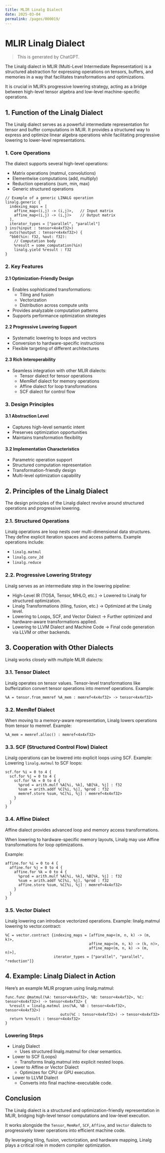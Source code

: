 ```yaml
---
title: MLIR Linalg Dialect
date: 2025-03-04
permalink: /pages/000019/
---
```


# MLIR Linalg Dialect

> This is generated by ChatGPT.

The Linalg dialect in MLIR (Multi-Level Intermediate Representation) is a structured abstraction for expressing operations on tensors, buffers, and memories in a way that facilitates transformations and optimizations.

It is crucial in MLIR’s progressive lowering strategy, acting as a bridge between high-level tensor algebra and low-level machine-specific operations.

## 1. Function of the Linalg Dialect
The Linalg dialect serves as a powerful intermediate representation for tensor and buffer computations in MLIR. It provides a structured way to express and optimize linear algebra operations while facilitating progressive lowering to lower-level representations.

### 1. Core Operations
The dialect supports several high-level operations:
- Matrix operations (matmul, convolutions)
- Elementwise computations (add, multiply)
- Reduction operations (sum, min, max)
- Generic structured operations


```mlir
// Example of a generic LINALG operation
linalg.generic {
  indexing_maps = [
    affine_map<(i,j) -> (i,j)>,   // Input matrix
    affine_map<(i,j) -> (i,j)>    // Output matrix
  ],
  iterator_types = ["parallel", "parallel"]
} ins(%input : tensor<4x4xf32>) 
  outs(%output : tensor<4x4xf32>) {
  ^bb0(%in: f32, %out: f32):
    // Computation body
    %result = some_computation(%in)
    linalg.yield %result : f32
}
```

### 2. Key Features

#### 2.1 Optimization-Friendly Design
- Enables sophisticated transformations:
  - Tiling and fusion
  - Vectorization
  - Distribution across compute units
- Provides analyzable computation patterns
- Supports performance optimization strategies

#### 2.2 Progressive Lowering Support
- Systematic lowering to loops and vectors
- Conversion to hardware-specific instructions
- Flexible targeting of different architectures

#### 2.3 Rich Interoperability
- Seamless integration with other MLIR dialects:
  - Tensor dialect for tensor operations
  - MemRef dialect for memory operations
  - Affine dialect for loop transformations
  - SCF dialect for control flow

### 3. Design Principles

#### 3.1 Abstraction Level
- Captures high-level semantic intent
- Preserves optimization opportunities
- Maintains transformation flexibility

#### 3.2 Implementation Characteristics
- Parametric operation support
- Structured computation representation
- Transformation-friendly design
- Multi-level optimization capability


## 2. Principles of the Linalg Dialect
The design principles of the Linalg dialect revolve around structured operations and progressive lowering.

### 2.1. Structured Operations
Linalg operations are loop nests over multi-dimensional data structures.
They define explicit iteration spaces and access patterns.
Example operations include:
- `linalg.matmul`
- `linalg.conv_2d`
- `linalg.reduce`

### 2.2. Progressive Lowering Strategy
Linalg serves as an intermediate step in the lowering pipeline:

- High-Level IR (TOSA, Tensor, MHLO, etc.) → Lowered to Linalg for structured optimization.
- Linalg Transformations (tiling, fusion, etc.) → Optimized at the Linalg level.
- Lowering to Loops, SCF, and Vector Dialect → Further optimized and hardware-aware transformations applied.
- Lowering to LLVM Dialect and Machine Code → Final code generation via LLVM or other backends.

## 3. Cooperation with Other Dialects
Linalg works closely with multiple MLIR dialects:

### 3.1. Tensor Dialect
Linalg operates on tensor values.
Tensor-level transformations like bufferization convert tensor operations into memref operations.
Example:
```mlir
%A = tensor.from_memref %A_mem : memref<4x4xf32> -> tensor<4x4xf32>
```

### 3.2. MemRef Dialect
When moving to a memory-aware representation, Linalg lowers operations from tensor to memref.
Example:
```mlir
%A_mem = memref.alloc() : memref<4x4xf32>
```

### 3.3. SCF (Structured Control Flow) Dialect
Linalg operations can be lowered into explicit loops using SCF.
Example: Lowering `linalg.matmul` to SCF loops:
```mlir
scf.for %i = 0 to 4 {
  scf.for %j = 0 to 4 {
    scf.for %k = 0 to 4 {
      %prod = arith.mulf %A[%i, %k], %B[%k, %j] : f32
      %sum = arith.addf %C[%i, %j], %prod : f32
      memref.store %sum, %C[%i, %j] : memref<4x4xf32>
    }
  }
}
```

### 3.4. Affine Dialect
Affine dialect provides advanced loop and memory access transformations.

When lowering to hardware-specific memory layouts, Linalg may use Affine transformations for loop optimizations.

Example:
```mlir
affine.for %i = 0 to 4 {
  affine.for %j = 0 to 4 {
    affine.for %k = 0 to 4 {
      %prod = arith.mulf %A[%i, %k], %B[%k, %j] : f32
      %sum = arith.addf %C[%i, %j], %prod : f32
      affine.store %sum, %C[%i, %j] : memref<4x4xf32>
    }
  }
}
```

### 3.5. Vector Dialect
Linalg lowering can introduce vectorized operations.
Example: linalg.matmul lowering to vector.contract:
```mlir
%C = vector.contract {indexing_maps = [affine_map<(m, n, k) -> (m, k)>,
                                      affine_map<(m, n, k) -> (k, n)>,
                                      affine_map<(m, n, k) -> (m, n)>],
                      iterator_types = ["parallel", "parallel", "reduction"]}
```

## 4. Example: Linalg Dialect in Action
Here’s an example MLIR program using linalg.matmul:

```mlir
func.func @matmul(%A: tensor<4x4xf32>, %B: tensor<4x4xf32>, %C: tensor<4x4xf32>) -> tensor<4x4xf32> {
  %result = linalg.matmul ins(%A, %B : tensor<4x4xf32>, tensor<4x4xf32>)
                         outs(%C : tensor<4x4xf32>) -> tensor<4x4xf32>
  return %result : tensor<4x4xf32>
}
```

### Lowering Steps

- Linalg Dialect
  - Uses structured linalg.matmul for clear semantics.
- Lower to SCF (Loops)
  - Transforms linalg.matmul into explicit nested loops.
- Lower to Affine or Vector Dialect
  - Optimizes for CPU or GPU execution.
- Lower to LLVM Dialect
  - Converts into final machine-executable code.

## Conclusion
The Linalg dialect is a structured and optimization-friendly representation in MLIR, bridging high-level tensor computations and low-level execution.

It works alongside the `Tensor`, `MemRef`, `SCF`, `Affine`, and `Vector` dialects to progressively lower operations into efficient machine code.

By leveraging tiling, fusion, vectorization, and hardware mapping, Linalg plays a critical role in modern compiler optimization.